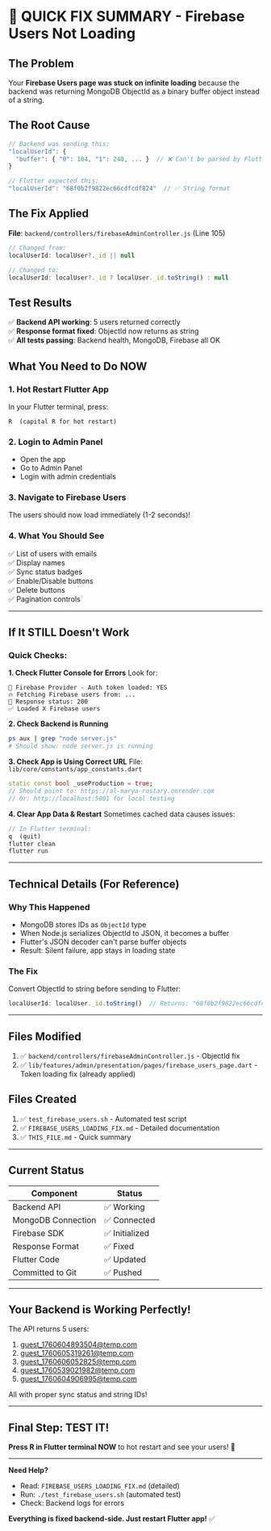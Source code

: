 # 🎯 QUICK FIX SUMMARY - Firebase Users Not Loading

## The Problem
Your **Firebase Users page was stuck on infinite loading** because the backend was returning MongoDB ObjectId as a binary buffer object instead of a string.

## The Root Cause
```javascript
// Backend was sending this:
"localUserId": {
  "buffer": { "0": 104, "1": 240, ... }  // ❌ Can't be parsed by Flutter
}

// Flutter expected this:
"localUserId": "68f0b2f9822ec66cdfcdf824"  // ✅ String format
```

## The Fix Applied
**File**: `backend/controllers/firebaseAdminController.js` (Line 105)

```javascript
// Changed from:
localUserId: localUser?._id || null

// Changed to:
localUserId: localUser?._id ? localUser._id.toString() : null
```

## Test Results
✅ **Backend API working**: 5 users returned correctly  
✅ **Response format fixed**: ObjectId now returns as string  
✅ **All tests passing**: Backend health, MongoDB, Firebase all OK  

## What You Need to Do NOW

### 1. **Hot Restart Flutter App**
In your Flutter terminal, press:
```
R  (capital R for hot restart)
```

### 2. **Login to Admin Panel**
- Open the app
- Go to Admin Panel
- Login with admin credentials

### 3. **Navigate to Firebase Users**
The users should now load immediately (1-2 seconds)!

### 4. **What You Should See**
✅ List of users with emails  
✅ Display names  
✅ Sync status badges  
✅ Enable/Disable buttons  
✅ Delete buttons  
✅ Pagination controls  

---

## If It STILL Doesn't Work

### Quick Checks:

**1. Check Flutter Console for Errors**
Look for:
```
🔑 Firebase Provider - Auth token loaded: YES
🔥 Fetching Firebase users from: ...
📡 Response status: 200
✅ Loaded X Firebase users
```

**2. Check Backend is Running**
```bash
ps aux | grep "node server.js"
# Should show: node server.js is running
```

**3. Check App is Using Correct URL**
File: `lib/core/constants/app_constants.dart`
```dart
static const bool _useProduction = true;
// Should point to: https://al-marya-rostary.onrender.com
// Or: http://localhost:5001 for local testing
```

**4. Clear App Data & Restart**
Sometimes cached data causes issues:
```dart
// In Flutter terminal:
q  (quit)
flutter clean
flutter run
```

---

## Technical Details (For Reference)

### Why This Happened
- MongoDB stores IDs as `ObjectId` type
- When Node.js serializes ObjectId to JSON, it becomes a buffer
- Flutter's JSON decoder can't parse buffer objects
- Result: Silent failure, app stays in loading state

### The Fix
Convert ObjectId to string before sending to Flutter:
```javascript
localUserId: localUser._id.toString()  // Returns: "68f0b2f9822ec66cdfcdf824"
```

---

## Files Modified
1. ✅ `backend/controllers/firebaseAdminController.js` - ObjectId fix
2. ✅ `lib/features/admin/presentation/pages/firebase_users_page.dart` - Token loading fix (already applied)

## Files Created
1. ✅ `test_firebase_users.sh` - Automated test script
2. ✅ `FIREBASE_USERS_LOADING_FIX.md` - Detailed documentation
3. ✅ `THIS_FILE.md` - Quick summary

---

## Current Status

| Component | Status |
|-----------|--------|
| Backend API | ✅ Working |
| MongoDB Connection | ✅ Connected |
| Firebase SDK | ✅ Initialized |
| Response Format | ✅ Fixed |
| Flutter Code | ✅ Updated |
| Committed to Git | ✅ Pushed |

---

## Your Backend is Working Perfectly!

The API returns 5 users:
1. guest_1760604893504@temp.com
2. guest_1760605319261@temp.com
3. guest_1760606052825@temp.com
4. guest_1760539021982@temp.com
5. guest_1760604906995@temp.com

All with proper sync status and string IDs!

---

## Final Step: TEST IT!

**Press R in Flutter terminal NOW** to hot restart and see your users! 🚀

---

**Need Help?**
- Read: `FIREBASE_USERS_LOADING_FIX.md` (detailed)
- Run: `./test_firebase_users.sh` (automated test)
- Check: Backend logs for errors

**Everything is fixed backend-side. Just restart Flutter app!** ✅
